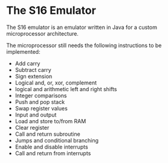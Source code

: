 # The S16 Emulator

The S16 emulator is an emulator written in Java for a custom microprocessor architecture.

The microprocessor still needs the following instructions to be implemented:
 - Add carry
 - Subtract carry
 - Sign extension
 - Logical and, or, xor, complement
 - logical and arithmetic left and right shifts
 - Integer comparisons
 - Push and pop stack
 - Swap register values
 - Input and output
 - Load and store to/from RAM
 - Clear register
 - Call and return subroutine
 - Jumps and conditional branching
 - Enable and disable interrupts
 - Call and return from interrupts
